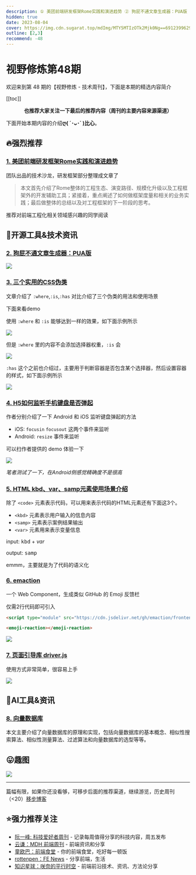 ```yaml
---
description: ① 美团前端研发框架Rome实践和演进趋势 ② 狗屁不通文章生成器：PUA版 ③ 三个实用的CSS伪类 ④ H5如何监听手机键盘是否弹起 ⑤ HTML kbd、var、samp元素使用场景介绍 ⑥ emaction ⑦ 页面引导库 driver.js ⑧ 向量数据库
hidden: true
date: 2023-08-04
cover: https://img.cdn.sugarat.top/mdImg/MTY5MTIzOTk2Mjk0Ng==691239962946
outline: [2,3]
recommend: -48
---
```


# 视野修炼第48期

欢迎来到第 48 期的【视野修炼 - 技术周刊】，下面是本期的精选内容简介

[[toc]]

<center>

**​也推荐大家关注一下最后的推荐内容（周刊的主要内容来源渠道）**
</center>

下面开始本期内容的介绍**ღ( ´･ᴗ･` )比心**。
## 🔥强烈推荐

### [1. 美团前端研发框架Rome实践和演进趋势](https://mp.weixin.qq.com/s/zywrCSSHnYMu6Uh54MHN0Q)
团队出品的技术沙龙，研发框架部分整理成文章了

>本文首先介绍了Rome整体的工程生态、演变路径、规模化升级以及工程框架外的开发辅助工具；紧接着，重点阐述了如何做框架度量和相关的业务实践；最后做整体的总结以及对工程框架的下一阶段的思考。

推荐对前端工程化相关领域感兴趣的同学阅读
## 🔧开源工具&技术资讯
### [2. 狗屁不通文章生成器：PUA版](https://akira-cn.github.io/bullshit-generator-js/index-pua.html)

![](https://img.cdn.sugarat.top/mdImg/MTY5MTIzNzg1MDI4Mg==691237850282)

### [3. 三个实用的CSS伪类](https://mp.weixin.qq.com/s?__biz=Mzg2NjY2NTcyNg%3D%3D&mid=2247489822&idx=1&sn=43e10598d2635bfef7b17131d42c6100&chksm=ce460c8ff93185996b6bbcb5502e1e1335aadf2be975c3eab75b5f7f4e7d49adb7a6e11ea9ea#rd)
文章介绍了 `:where`,`:is`,`:has` 对比介绍了三个伪类的用法和使用场景

下面来看demo

使用 `:where` 和 `:is` 能够达到一样的效果，如下面示例所示

![](https://img.cdn.sugarat.top/mdImg/MTY5MTIyODg5NzEyNg==691228897126)

但是 `:where` 里的内容不会添加选择器权重，`:is` 会

![](https://img.cdn.sugarat.top/mdImg/MTY5MTIyOTIwNTgxMg==691229205812)

`:has` 这个之前也介绍过，主要用于判断容器是否包含某个选择器，然后设置容器的样式，如下面示例所示

![](https://img.cdn.sugarat.top/mdImg/MTY5MTIyOTQ5ODI2OQ==691229498269)

### [4. H5如何监听手机键盘是否弹起](https://juejin.cn/post/7117814358259793933)
作者分别介绍了一下 Android 和 iOS 监听键盘弹起的方法
* iOS: `focusin` `focusout` 这两个事件来监听
* Android: `resize` 事件来监听

可以扫作者提供的 demo 体验一下

![](https://img.cdn.sugarat.top/mdImg/MTY5MTIzMTk4NzEzNw==691231987137)

*笔者测试了一下，在Android侧感觉精确度不是很高*

### [5. HTML kbd、var、samp元素使用场景介绍](https://www.zhangxinxu.com/wordpress/2023/07/html-samp-element/)

除了 `<code>` 元素表示代码，可以用来表示代码的HTML元素还有下面这3个。

* `<kbd>` 元素表示用户输入的信息内容
* `<samp>` 元素表示案例结果输出
* `<var>` 元素用来表示变量信息

input: <kbd>kbd</kbd> + <var>var</var>

output: <samp>samp</samp>

emmm，主要就是为了代码的语义化

### [6. emaction](https://github.com/emaction/emaction.frontend)

一个 Web Component，生成类似 GitHub 的 Emoji 反馈栏

仅需2行代码即可引入

```html
<script type="module" src="https://cdn.jsdelivr.net/gh/emaction/frontend.dist@1.0.4/bundle.js"></script>

<emoji-reaction></emoji-reaction>
```

![](https://img.cdn.sugarat.top/mdImg/MTY5MTIzNzM1MDkxMQ==691237350911)

### [7. 页面引导库 driver.js](https://juejin.cn/post/7262542750405804091)

使用方式非常简单，很容易上手

![](https://img.cdn.sugarat.top/mdImg/MTY5MTIzNzU0ODYyMw==691237548623)

## 🤖AI工具&资讯
### [8. 向量数据库](https://guangzhengli.com/blog/zh/vector-database/)

本文主要介绍了向量数据库的原理和实现，包括向量数据库的基本概念、相似性搜索算法、相似性测量算法、过滤算法和向量数据库的选型等等。


## 😛趣图

![](https://img.cdn.sugarat.top/mdImg/MTY5MTIzNzk0Njg3Mg==691237946872)

---

篇幅有限，如果你还没看够，可移步后面的推荐渠道，继续游览，历史周刊（<20）[移步博客](https://sugarat.top/weekly/index.html)

## ⭐️强力推荐关注
* [阮一峰: 科技爱好者周刊](https://www.ruanyifeng.com/blog/archives.html) - 记录每周值得分享的科技内容，周五发布
* [云谦：MDH 前端周刊](https://www.yuque.com/chencheng/mdh-weekly) - 前端资讯和分享
* [童欧巴：前端食堂](https://github.com/Geekhyt/weekly) - 你的前端食堂，吃好每一顿饭
* [rottenpen：FE News](https://rottenpen.zhubai.love/) - 分享前端，生活
* [知识星球：咲奈的平行时空](https://wx.zsxq.com/dweb2/index/group/15552285284822) - 前端前沿技术、资讯、方法论分享
